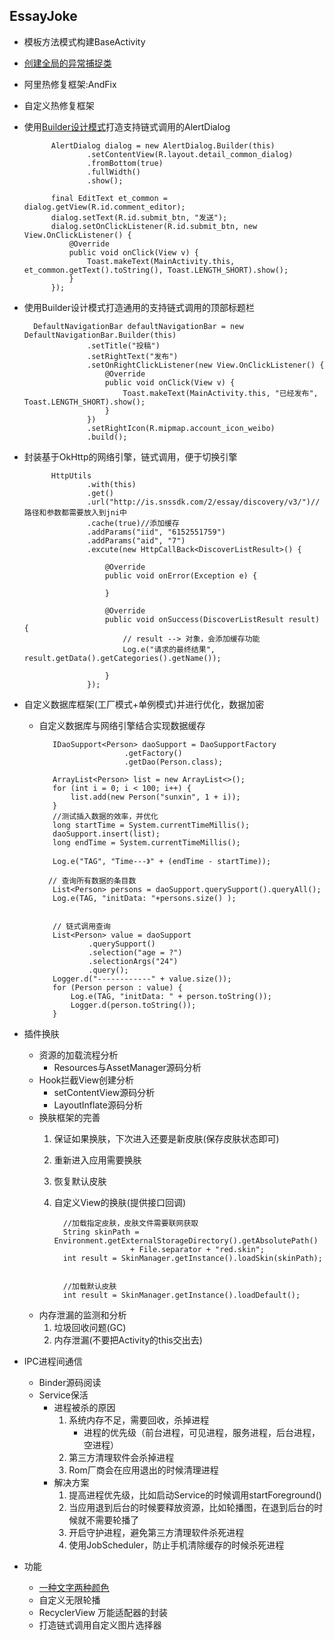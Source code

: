 ## EssayJoke

* 模板方法模式构建BaseActivity
* [创建全局的异常捕捉类](https://sun0630.github.io/2017/03/25/%E6%9E%84%E5%BB%BA%E5%85%A8%E5%B1%80%E7%9A%84%E5%BC%82%E5%B8%B8%E6%8D%95%E6%8D%89%E7%B1%BB/)
* 阿里热修复框架:AndFix
* 自定义热修复框架
* 使用[Builder设计模式](https://sun0630.github.io/2017/08/03/Builder(%E5%BB%BA%E9%80%A0%E8%80%85)%E8%AE%BE%E8%AE%A1%E6%A8%A1%E5%BC%8F/)打造支持链式调用的AlertDialog

            AlertDialog dialog = new AlertDialog.Builder(this)
                    .setContentView(R.layout.detail_common_dialog)
                    .fromBottom(true)
                    .fullWidth()
                    .show();
    
            final EditText et_common = dialog.getView(R.id.comment_editor);
            dialog.setText(R.id.submit_btn, "发送");
            dialog.setOnClickListener(R.id.submit_btn, new View.OnClickListener() {
                @Override
                public void onClick(View v) {
                    Toast.makeText(MainActivity.this, et_common.getText().toString(), Toast.LENGTH_SHORT).show();
                }
            });
            
* 使用Builder设计模式打造通用的支持链式调用的顶部标题栏

        DefaultNavigationBar defaultNavigationBar = new DefaultNavigationBar.Builder(this)
                    .setTitle("投稿")
                    .setRightText("发布")
                    .setOnRightClickListener(new View.OnClickListener() {
                        @Override
                        public void onClick(View v) {
                            Toast.makeText(MainActivity.this, "已经发布", Toast.LENGTH_SHORT).show();
                        }
                    })
                    .setRightIcon(R.mipmap.account_icon_weibo)
                    .build();
                    
* 封装基于OkHttp的网络引擎，链式调用，便于切换引擎

            HttpUtils
                    .with(this)
                    .get()
                    .url("http://is.snssdk.com/2/essay/discovery/v3/")//路径和参数都需要放入到jni中
                    .cache(true)//添加缓存
                    .addParams("iid", "6152551759")
                    .addParams("aid", "7")
                    .excute(new HttpCallBack<DiscoverListResult>() {
    
                        @Override
                        public void onError(Exception e) {
    
                        }
    
                        @Override
                        public void onSuccess(DiscoverListResult result) {
                            // result --> 对象，会添加缓存功能
                            Log.e("请求的最终结果", result.getData().getCategories().getName());
    
                        }
                    });
                    
* 自定义数据库框架(工厂模式+单例模式)并进行优化，数据加密
    * 自定义数据库与网络引擎结合实现数据缓存
    
             IDaoSupport<Person> daoSupport = DaoSupportFactory
                             .getFactory()
                             .getDao(Person.class);
     
             ArrayList<Person> list = new ArrayList<>();
             for (int i = 0; i < 100; i++) {
                 list.add(new Person("sunxin", 1 + i));
             }
             //测试插入数据的效率，并优化
             long startTime = System.currentTimeMillis();
             daoSupport.insert(list);
             long endTime = System.currentTimeMillis();
             
             Log.e("TAG", "Time---》" + (endTime - startTime));
     
            // 查询所有数据的条目数
             List<Person> persons = daoSupport.querySupport().queryAll();
             Log.e(TAG, "initData: "+persons.size() );
     
     
             // 链式调用查询
             List<Person> value = daoSupport
                     .querySupport()
                     .selection("age = ?")
                     .selectionArgs("24")
                     .query();
             Logger.d("------------" + value.size());
             for (Person person : value) {
                 Log.e(TAG, "initData: " + person.toString());
                 Logger.d(person.toString());
             }
                        
* 插件换肤
    * 资源的加载流程分析
        * Resources与AssetManager源码分析
    * Hook拦截View创建分析
        * setContentView源码分析
        * LayoutInflate源码分析
    * 换肤框架的完善
        1. 保证如果换肤，下次进入还要是新皮肤(保存皮肤状态即可)
        2. 重新进入应用需要换肤
        3. 恢复默认皮肤
        4. 自定义View的换肤(提供接口回调)
        
                 //加载指定皮肤，皮肤文件需要联网获取
                 String skinPath = Environment.getExternalStorageDirectory().getAbsolutePath()
                                + File.separator + "red.skin";
                 int result = SkinManager.getInstance().loadSkin(skinPath);
                
                
                 //加载默认皮肤
                 int result = SkinManager.getInstance().loadDefault();
                        
    * 内存泄漏的监测和分析
         1. 垃圾回收问题(GC)
         2. 内存泄漏(不要把Activity的this交出去)
         
* IPC进程间通信
    * Binder源码阅读
    * Service保活
        * 进程被杀的原因
            1. 系统内存不足，需要回收，杀掉进程
                * 进程的优先级（前台进程，可见进程，服务进程，后台进程，空进程）
            2. 第三方清理软件会杀掉进程
            3. Rom厂商会在应用退出的时候清理进程
        * 解决方案
            1. 提高进程优先级，比如启动Service的时候调用startForeground()
            2. 当应用退到后台的时候要释放资源，比如轮播图，在退到后台的时候就不需要轮播了
            3. 开启守护进程，避免第三方清理软件杀死进程
            4. 使用JobScheduler，防止手机清除缓存的时候杀死进程
          
* 功能
    * [一种文字两种颜色](https://sun0630.github.io/2017/08/18/%E8%87%AA%E5%AE%9A%E4%B9%89View-%E5%AD%97%E4%BD%93%E5%8F%98%E8%89%B2/)
    * 自定义无限轮播
    * RecyclerView 万能适配器的封装
    * 打造链式调用自定义图片选择器
